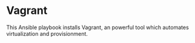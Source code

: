Vagrant
=======

This Ansible playbook installs Vagrant, an powerful tool which automates virtualization and provisionment.